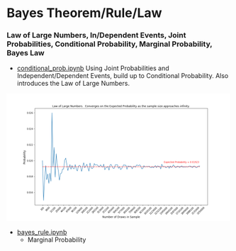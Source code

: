 # Bayes Theorem/Rule/Law

### Law of Large Numbers, In/Dependent Events, Joint Probabilities, Conditional Probability, Marginal Probability, Bayes Law
 
- [conditional_prob.ipynb](conditional_prob.ipynb) Using Joint Probabilities and Independent/Dependent Events, build up to Conditional Probability. Also introduces the Law of Large Numbers. 

![](../images/law_large_numbers.png?raw=true)

- [bayes_rule.ipynb](bayes_rule.ipynb)     
    + Marginal Probability